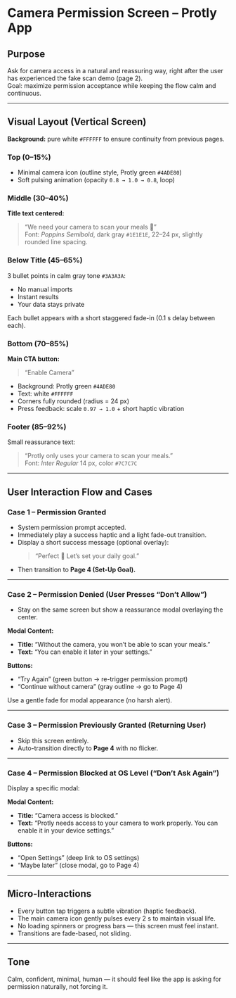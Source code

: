 # Camera Permission Screen – Protly App

## Purpose
Ask for camera access in a natural and reassuring way, right after the user has experienced the fake scan demo (page 2).  
Goal: maximize permission acceptance while keeping the flow calm and continuous.

---

## Visual Layout (Vertical Screen)

**Background:** pure white `#FFFFFF` to ensure continuity from previous pages.

### Top (0–15%)
- Minimal camera icon (outline style, Protly green `#4ADE80`)
- Soft pulsing animation (opacity `0.8 → 1.0 → 0.8`, loop)

### Middle (30–40%)
**Title text centered:**

> “We need your camera to scan your meals 📸”  
> Font: *Poppins Semibold*, dark gray `#1E1E1E`, 22–24 px, slightly rounded line spacing.

### Below Title (45–65%)
3 bullet points in calm gray tone `#3A3A3A`:
- No manual imports  
- Instant results  
- Your data stays private  

Each bullet appears with a short staggered fade-in (0.1 s delay between each).

### Bottom (70–85%)
**Main CTA button:**

> “Enable Camera”  

- Background: Protly green `#4ADE80`  
- Text: white `#FFFFFF`  
- Corners fully rounded (radius = 24 px)  
- Press feedback: scale `0.97 → 1.0` + short haptic vibration  

### Footer (85–92%)
Small reassurance text:

> “Protly only uses your camera to scan your meals.”  
> Font: *Inter Regular* 14 px, color `#7C7C7C`

---

## User Interaction Flow and Cases

### Case 1 – Permission Granted
- System permission prompt accepted.  
- Immediately play a success haptic and a light fade-out transition.  
- Display a short success message (optional overlay):  
  > “Perfect 🎯 Let’s set your daily goal.”  
- Then transition to **Page 4 (Set-Up Goal).**

---

### Case 2 – Permission Denied (User Presses “Don’t Allow”)
- Stay on the same screen but show a reassurance modal overlaying the center.

**Modal Content:**
- **Title:** “Without the camera, you won’t be able to scan your meals.”  
- **Text:** “You can enable it later in your settings.”  

**Buttons:**
- “Try Again” (green button → re-trigger permission prompt)  
- “Continue without camera” (gray outline → go to Page 4)  

Use a gentle fade for modal appearance (no harsh alert).

---

### Case 3 – Permission Previously Granted (Returning User)
- Skip this screen entirely.  
- Auto-transition directly to **Page 4** with no flicker.

---

### Case 4 – Permission Blocked at OS Level (“Don’t Ask Again”)
Display a specific modal:

**Modal Content:**
- **Title:** “Camera access is blocked.”  
- **Text:** “Protly needs access to your camera to work properly. You can enable it in your device settings.”  

**Buttons:**
- “Open Settings” (deep link to OS settings)  
- “Maybe later” (close modal, go to Page 4)

---

## Micro-Interactions
- Every button tap triggers a subtle vibration (haptic feedback).  
- The main camera icon gently pulses every 2 s to maintain visual life.  
- No loading spinners or progress bars — this screen must feel instant.  
- Transitions are fade-based, not sliding.  

---

## Tone
Calm, confident, minimal, human — it should feel like the app is asking for permission naturally, not forcing it.
